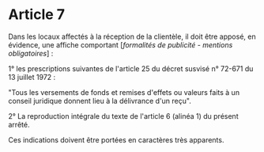 # Article 7

Dans les locaux affectés à la réception de la clientèle, il doit être apposé, en évidence, une affiche comportant [*formalités de publicité - mentions obligatoires*] :

1° les prescriptions suivantes de l'article 25 du décret susvisé n° 72-671 du 13 juillet 1972 :

"Tous les versements de fonds et remises d'effets ou valeurs faits à un conseil juridique donnent lieu à la délivrance d'un reçu".

2° La reproduction intégrale du texte de l'article 6 (alinéa 1) du présent arrêté.

Ces indications doivent être portées en caractères très apparents.
